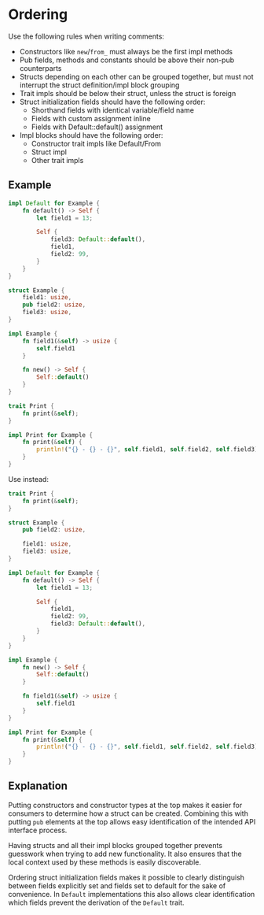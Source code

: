 # Ordering

Use the following rules when writing comments:

 - Constructors like `new`/`from_` must always be the first impl methods
 - Pub fields, methods and constants should be above their non-pub counterparts
 - Structs depending on each other can be grouped together, but must not
     interrupt the struct definition/impl block grouping
 - Trait impls should be below their struct, unless the struct is foreign
 - Struct initialization fields should have the following order:
    - Shorthand fields with identical variable/field name 
    - Fields with custom assignment inline
    - Fields with Default::default() assignment
 - Impl blocks should have the following order:
    - Constructor trait impls like Default/From
    - Struct impl
    - Other trait impls

## Example

```rust
impl Default for Example {
    fn default() -> Self {
        let field1 = 13;

        Self {
            field3: Default::default(),
            field1,
            field2: 99,
        }
    }
}

struct Example {
    field1: usize,
    pub field2: usize,
    field3: usize,
}

impl Example {
    fn field1(&self) -> usize {
        self.field1
    }

    fn new() -> Self {
        Self::default()
    }
}

trait Print {
    fn print(&self);
}

impl Print for Example {
    fn print(&self) {
        println!("{} - {} - {}", self.field1, self.field2, self.field3);
    }
}
```

Use instead:

```rust
trait Print {
    fn print(&self);
}

struct Example {
    pub field2: usize,

    field1: usize,
    field3: usize,
}

impl Default for Example {
    fn default() -> Self {
        let field1 = 13;

        Self {
            field1,
            field2: 99,
            field3: Default::default(),
        }
    }
}

impl Example {
    fn new() -> Self {
        Self::default()
    }

    fn field1(&self) -> usize {
        self.field1
    }
}

impl Print for Example {
    fn print(&self) {
        println!("{} - {} - {}", self.field1, self.field2, self.field3);
    }
}
```

## Explanation

Putting constructors and constructor types at the top makes it easier for
consumers to determine how a struct can be created. Combining this with putting
`pub` elements at the top allows easy identification of the intended API
interface process.

Having structs and all their impl blocks grouped together prevents guesswork
when trying to add new functionality. It also ensures that the local context
used by these methods is easily discoverable.

Ordering struct initialization fields makes it possible to clearly distinguish
between fields explicitly set and fields set to default for the sake of
convenience. In `Default` implementations this also allows clear identification
which fields prevent the derivation of the `Default` trait.
